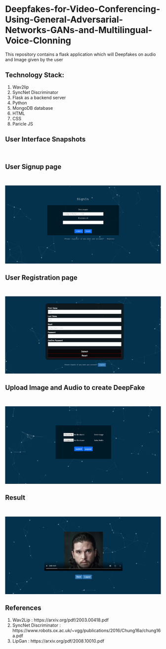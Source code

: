 
# Deepfakes-for-Video-Conferencing-Using-General-Adversarial-Networks-GANs-and-Multilingual-Voice-Clonning
This repository contains a flask application which will Deepfakes on audio and Image given by the user
<h2>Technology Stack:</h2>
<ol>
  <li>Wav2lip </li>
  <li>SyncNet Discriminator</li>
  <li>Flask as a backend server</li>
  <li>Python</li>
  <li>MongoDB database</li>
  <li>HTML</li>
  <li>CSS</li>
  <li>Paricle JS</li>
</ol>

<h2> User Interface Snapshots </h2>
<br>

<h2> User Signup page </h2>
<br>

![alt text](Images/login.png)
<br>


<h2> User Registration page </h2>
<br>

![alt text](Images/register.png)
<br>

<h2> Upload Image and Audio to create DeepFake </h2>
<br>

![alt text](Images/upload.png)
<br>

<h2> Result </h2>
<br>

![alt text](Images/output.png)
<br>



<h2>References</h2>
<ol>
  <li>
      Wav2Lip : https://arxiv.org/pdf/2003.00418.pdf
  </li>
  <li>
      SyncNet Discriminator : https://www.robots.ox.ac.uk/~vgg/publications/2016/Chung16a/chung16a.pdf
  </li>
  <li>
      LipGan : https://arxiv.org/pdf/2008.10010.pdf
  </li>
</ol>

<!-- <br>

![alt text](https://github.com/JayeshShelar/Heart-Disease-Prediction-KNN/blob/main/assets/images/UI_SS_2.jpg)

<br>

![alt text](https://github.com/JayeshShelar/Heart-Disease-Prediction-KNN/blob/main/assets/images/UI_SS_3.jpg) -->
